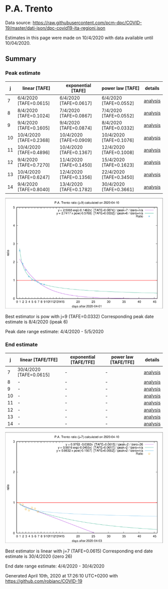 # P.A. Trento


Data source: https://raw.githubusercontent.com/pcm-dpc/COVID-19/master/dati-json/dpc-covid19-ita-regioni.json

Estimates in this page were made on 10/4/2020 with data available until 10/04/2020.


## Summary 

### Peak estimate 
|j|linear [TAFE]|exponential [TAFE]|power law [TAFE]|details|
|---|----|-----------|---------|-------|
|7|6/4/2020 [TAFE=0.0615]|6/4/2020 [TAFE=0.0617]|6/4/2020 [TAFE=0.0552]|[analysis](COVID-19_p.a._trento_j7_2020-04-10.md)|
|8|8/4/2020 [TAFE=0.1024]|7/4/2020 [TAFE=0.0867]|7/4/2020 [TAFE=0.0552]|[analysis](COVID-19_p.a._trento_j8_2020-04-10.md)|
|9|9/4/2020 [TAFE=0.1605]|9/4/2020 [TAFE=0.0874]|8/4/2020 [TAFE=0.0332]|[analysis](COVID-19_p.a._trento_j9_2020-04-10.md)|
|10|10/4/2020 [TAFE=0.2368]|10/4/2020 [TAFE=0.0909]|10/4/2020 [TAFE=0.1076]|[analysis](COVID-19_p.a._trento_j10_2020-04-10.md)|
|11|10/4/2020 [TAFE=0.4896]|10/4/2020 [TAFE=0.1367]|12/4/2020 [TAFE=0.1008]|[analysis](COVID-19_p.a._trento_j11_2020-04-10.md)|
|12|9/4/2020 [TAFE=0.7270]|11/4/2020 [TAFE=0.1450]|15/4/2020 [TAFE=0.1623]|[analysis](COVID-19_p.a._trento_j12_2020-04-10.md)|
|13|10/4/2020 [TAFE=0.6247]|12/4/2020 [TAFE=0.1356]|22/4/2020 [TAFE=0.3450]|[analysis](COVID-19_p.a._trento_j13_2020-04-10.md)|
|14|9/4/2020 [TAFE=0.8040]|13/4/2020 [TAFE=0.1782]|30/4/2020 [TAFE=0.3661]|[analysis](COVID-19_p.a._trento_j14_2020-04-10.md)|

![best peak estimate](COVID-19_p.a._trento_j9_2020-04-10.png)

Best estimator is pow with j=9 (TAFE=0.0332)
Corresponding peak date estimate is 8/4/2020 (ipeak 6)


Peak date range estimate: 4/4/2020 - 5/5/2020

### End estimate 
|j|linear [TAFE/TFE]|exponential [TAFE/TFE]|power law [TAFE/TFE]|details|
|---|----|-----------|---------|-------|
|7|30/4/2020 [TAFE=0.0615]|-|-|[analysis](COVID-19_p.a._trento_j7_2020-04-10.md)|
|8|-|-|-|[analysis](COVID-19_p.a._trento_j8_2020-04-10.md)|
|9|-|-|-|[analysis](COVID-19_p.a._trento_j9_2020-04-10.md)|
|10|-|-|-|[analysis](COVID-19_p.a._trento_j10_2020-04-10.md)|
|11|-|-|-|[analysis](COVID-19_p.a._trento_j11_2020-04-10.md)|
|12|-|-|-|[analysis](COVID-19_p.a._trento_j12_2020-04-10.md)|
|13|-|-|-|[analysis](COVID-19_p.a._trento_j13_2020-04-10.md)|
|14|-|-|-|[analysis](COVID-19_p.a._trento_j14_2020-04-10.md)|

![best zero estimate](COVID-19_p.a._trento_j7_2020-04-10.png)

Best estimator is linear with j=7 (TAFE=0.0615)
Corresponding end date estimate is 30/4/2020 (izero 26)


End date range estimate: 4/4/2020 - 30/4/2020

Generated April 10th, 2020 at 17:26:10 UTC+0200 with https://github.com/robianc/COVID-19

